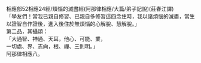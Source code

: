 相應部52相應24經/煩惱的滅盡經(阿那律相應/大篇/弟子記說)(莊春江譯)  
「學友們！當我已親自修習、已親自多修習這四念住時，我以諸煩惱的滅盡，當生以證智自作證後，進入後住於無煩惱的心解脫、慧解脫。」  
第二品，其攝頌：  
「大通智、神通、天耳，他心、可能、業，  
一切處、界、志向，根、禪、三則明。」  
阿那律相應八。  
  
  
